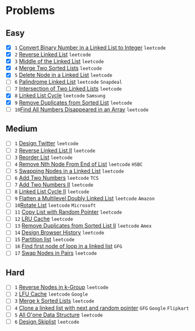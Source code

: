 # Problems

## Easy
- [x] `1` [Convert Binary Number in a Linked List to Integer](https://leetcode.com/problems/convert-binary-number-in-a-linked-list-to-integer/) `leetcode`
- [x] `2` [Reverse Linked List](https://leetcode.com/problems/reverse-linked-list/) `leetcode`
- [x] `3` [Middle of the Linked List](https://leetcode.com/problems/middle-of-the-linked-list/) `leetcode`
- [x] `4` [Merge Two Sorted Lists](https://leetcode.com/problems/merge-two-sorted-lists/) `leetcode`
- [x] `5` [Delete Node in a Linked List](https://leetcode.com/problems/delete-node-in-a-linked-list/) `leetcode`
- [ ] `6` [Palindrome Linked List](https://leetcode.com/problems/palindrome-linked-list/) `leetcode` `Snapdeal`
- [ ] `7` [Intersection of Two Linked Lists](https://leetcode.com/problems/intersection-of-two-linked-lists/) `leetcode`
-[x] `8` [Linked List Cycle](https://leetcode.com/problems/linked-list-cycle/) `leetcode` `Samsung`
-[x] `9` [Remove Duplicates from Sorted List](https://leetcode.com/problems/remove-duplicates-from-sorted-list/) `leetcode`
-[ ] `10`[Find All Numbers Disappeared in an Array](https://leetcode.com/problems/find-all-numbers-disappeared-in-an-array/) `leetcode`

## Medium
- [ ] `1` [Design Twitter](https://leetcode.com/problems/design-twitter/) `leetcode`
- [ ] `2` [Reverse Linked List II](https://leetcode.com/problems/reverse-linked-list-ii/) `leetcode`
- [ ] `3` [Reorder List](https://leetcode.com/problems/reorder-list/) `leetcode`
- [ ] `4` [Remove Nth Node From End of List](https://leetcode.com/problems/remove-nth-node-from-end-of-list/) `leetcode` `HSBC`
- [ ] `5` [Swapping Nodes in a Linked List](https://leetcode.com/problems/swapping-nodes-in-a-linked-list/) `leetcode`
- [ ] `6` [Add Two Numbers](https://leetcode.com/problems/add-two-numbers/) `leetcode` `TCS`
- [ ] `7` [Add Two Numbers II](https://leetcode.com/problems/add-two-numbers-ii/) `leetcode`
- [ ] `8` [Linked List Cycle II](https://leetcode.com/problems/linked-list-cycle-ii/) `leetcode`
- [ ] `9` [Flatten a Multilevel Doubly Linked List](https://leetcode.com/problems/flatten-a-multilevel-doubly-linked-list/) `leetcode` `Amazon`
- [ ] `10`[Rotate List](https://leetcode.com/problems/rotate-list/) `leetcode` `Microsoft`
- [ ] `11` [Copy List with Random Pointer](https://leetcode.com/problems/copy-list-with-random-pointer/) `leetcode`
- [ ] `12` [LRU Cache](https://leetcode.com/problems/lru-cache/) `leetcode`
- [ ] `13` [Remove Duplicates from Sorted List II](https://leetcode.com/problems/remove-duplicates-from-sorted-list-ii/) `leetcode` `Amex`
- [ ] `14` [Design Browser History](https://leetcode.com/problems/design-browser-history/) `leetcode`
- [ ] `15` [Partition list](https://leetcode.com/problems/partition-list/) `leetcode`
- [ ] `16` [Find first node of loop in a linked list](https://www.geeksforgeeks.org/find-first-node-of-loop-in-a-linked-list/) `GFG`
- [ ] `17` [Swap Nodes in Pairs](https://leetcode.com/problems/swap-nodes-in-pairs/) `leetcode`

## Hard
-[ ] `1` [Reverse Nodes in k-Group](https://leetcode.com/problems/reverse-nodes-in-k-group/) `leetcode`
-[ ] `2` [LFU Cache](https://leetcode.com/problems/lfu-cache/) `leetcode` `Google`
-[ ] `3` [Merge k Sorted Lists](https://leetcode.com/problems/merge-k-sorted-lists/) `leetcode`
-[ ] `4` [Clone a linked list with next and random pointer](https://www.geeksforgeeks.org/clone-linked-list-next-random-pointer-o1-space/) `GFG` `Google` `Flipkart`
-[ ] `5` [All O'one Data Structure](https://leetcode.com/problems/all-oone-data-structure/) `leetcode`
-[ ] `6` [Design Skiplist](https://leetcode.com/problems/design-skiplist/) `leetcode`
